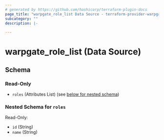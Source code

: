 ```yaml
---
# generated by https://github.com/hashicorp/terraform-plugin-docs
page_title: "warpgate_role_list Data Source - terraform-provider-warpgate"
subcategory: ""
description: |-
  
---
```


# warpgate_role_list (Data Source)





<!-- schema generated by tfplugindocs -->
## Schema

### Read-Only

- `roles` (Attributes List) (see [below for nested schema](#nestedatt--roles))

<a id="nestedatt--roles"></a>
### Nested Schema for `roles`

Read-Only:

- `id` (String)
- `name` (String)


